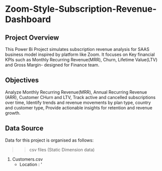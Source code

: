 # Zoom-Style-Subscription-Revenue-Dashboard

## Project Overview
This Power Bi Project simulates subscription revenue analysis for SAAS business model inspired by platform like Zoom. It focuses on Key financial KPIs such as Monthly Recurring Revenue(MRR), Churn, Lifetime Value(LTV) and Gross Margin- designed for Finance team.

## Objectives
 Analyze Monthly Recurring Revenue(MRR),
 Annual Recurring Revenue (ARR),
 Customer CHurn and LTV,
 Track active and cancelled subscriptions over time,
 Identify trends and revenue movements by plan type, country and customer type,
 Provide actionable insights for retention and revenue growth.

## Data Source
 Data for this project is organised as follows:

>>csv files (Static Dimension data)
1. Customers.csv
   - Location : '

